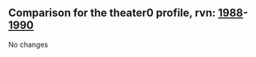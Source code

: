 ## Comparison for the theater0 profile, rvn: [1988](https://github.com/PRO100KatYT/FortniteProfileRevisions/tree/main/profiles/theater0/1988%20theater0.json)-[1990](https://github.com/PRO100KatYT/FortniteProfileRevisions/tree/main/profiles/theater0/1990%20theater0.json)

No changes
